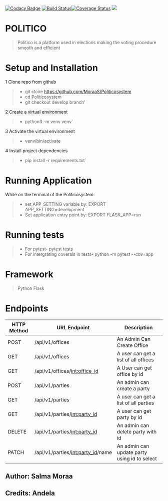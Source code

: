[![Codacy Badge](https://api.codacy.com/project/badge/Grade/bbcb75a47fed4509a006645dae946fad)](https://app.codacy.com/app/MoraaS/Politicosystem?utm_source=github.com&utm_medium=referral&utm_content=MoraaS/Politicosystem&utm_campaign=Badge_Grade_Dashboard)
[![Build Status](https://travis-ci.org/MoraaS/Politicosystem.svg?branch=develop)](https://travis-ci.org/MoraaS/Politicosystem)[![Coverage Status](https://coveralls.io/repos/github/MoraaS/Politicosystem/badge.svg)](https://coveralls.io/github/MoraaS/Politicosystem)
<a href="https://codeclimate.com/github/MoraaS/Politicosystem/maintainability"><img src="https://api.codeclimate.com/v1/badges/0d1a30ed1d095a439fc7/maintainability" /></a>

# POLITICO

 >Politico is a platform used in elections making the voting procedure smooth and efficient

# Setup and Installation

1 Clone repo from github

> - git clone https://github.com/MoraaS/Politicosystem
> - cd Politicosystem
>- git checkout develop branch'

2 Create a virtual environment

> - python3 -m venv venv`

3 Activate the virtual environment

> - venv/bin/activate

4 Install project dependencies

> - pip install -r requirements.txt`

# Running Application 

While on the terminal of the Politicosystem:

> - set APP_SETTING variable by: EXPORT APP_SETTING=development
> - Set application entry point by: EXPORT FLASK_APP=run

# Running tests

>- For pytest- pytest tests
>- For intergrating coverals in tests- python -m pytest --cov=app

# Framework

> Python Flask

# Endpoints

| HTTP Method   | URL Endpoint  | Description  |
| -------- | ------------------------------------ | ---------------- |
| POST   | /api/v1/offices                   | An Admin Can Create Office |
| GET    | /api/v1/offices                    | A user can get a list of all offices |
| GET  | /api/v1/offices/<int:office_id>    | A User can get office by id |
| POST    | /api/v1/parties                    | An admin can create a party |
| GET  | /api/v1/parties | A user can get a list of all parties |
| GET   | /api/v1/parties/<int:party_id>      | A user can get party by id |
| DELETE  | /api/v1/parties/<int:party_id> | An admin can delete party with id |
| PATCH | /api/v1/parties/<int:party_id>/name | An admin can update party using id to select|

## Author: Salma Moraa 

## Credits: Andela
